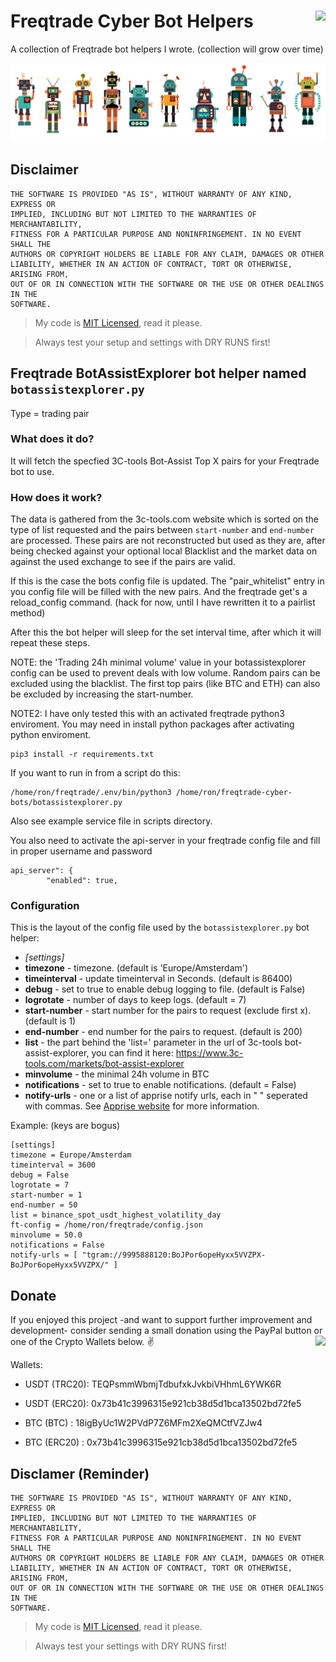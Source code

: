 # Freqtrade Cyber Bot Helpers <a href="https://github.com/cyberjunky/freqtrade-cyber-bots/blob/main/README.md#donate"><img src="https://img.shields.io/badge/Donate-PayPal-green.svg" height="40" align="right"></a> 

A collection of Freqtrade bot helpers I wrote. (collection will grow over time)

<img src="images/robots.jpg"></a> 

## Disclaimer
```
THE SOFTWARE IS PROVIDED "AS IS", WITHOUT WARRANTY OF ANY KIND, EXPRESS OR
IMPLIED, INCLUDING BUT NOT LIMITED TO THE WARRANTIES OF MERCHANTABILITY,
FITNESS FOR A PARTICULAR PURPOSE AND NONINFRINGEMENT. IN NO EVENT SHALL THE
AUTHORS OR COPYRIGHT HOLDERS BE LIABLE FOR ANY CLAIM, DAMAGES OR OTHER
LIABILITY, WHETHER IN AN ACTION OF CONTRACT, TORT OR OTHERWISE, ARISING FROM,
OUT OF OR IN CONNECTION WITH THE SOFTWARE OR THE USE OR OTHER DEALINGS IN THE
SOFTWARE.
```
> My code is [MIT Licensed](LICENSE), read it please.

> Always test your setup and settings with DRY RUNS first!
 
## Freqtrade BotAssistExplorer bot helper named `botassistexplorer.py`
Type = trading pair

### What does it do?

It will fetch the specfied 3C-tools Bot-Assist Top X pairs for your Freqtrade bot to use.

### How does it work?

The data is gathered from the 3c-tools.com website which is sorted on the type of list requested and the pairs between `start-number` and `end-number` are processed. These pairs are not reconstructed but used as they are, after being checked against your optional local Blacklist and the market data on against the used exchange to see if the pairs are valid.

If this is the case the bots config file is updated.
The "pair_whitelist" entry in you config file will be filled with the new pairs.
And the freqtrade get's a reload_config command. (hack for now, until I have rewritten it to a pairlist method)

After this the bot helper will sleep for the set interval time, after which it will repeat these steps.

NOTE: the 'Trading 24h minimal volume' value in your botassistexplorer config can be used to prevent deals with low volume. Random pairs can be excluded using the blacklist. The first top pairs (like BTC and ETH) can also be excluded by increasing the start-number.


NOTE2: I have only tested this with an activated freqtrade python3 enviroment.
You may need in install python packages after activating python enviroment.

```
pip3 install -r requirements.txt
```

If you want to run in from a script do this:
```
/home/ron/freqtrade/.env/bin/python3 /home/ron/freqtrade-cyber-bots/botassistexplorer.py
```

Also see example service file in scripts directory.

You also need to activate the api-server in your freqtrade config file and fill in proper username and password
```
api_server": {
        "enabled": true,
```

### Configuration

This is the layout of the config file used by the `botassistexplorer.py` bot helper:

-   *[settings]*
-   **timezone** - timezone. (default is 'Europe/Amsterdam')
-   **timeinterval** - update timeinterval in Seconds. (default is 86400)
-   **debug** - set to true to enable debug logging to file. (default is False)
-   **logrotate** - number of days to keep logs. (default = 7)
-   **start-number** - start number for the pairs to request (exclude first x). (default is 1)
-   **end-number** - end number for the pairs to request. (default is 200)
-   **list** - the part behind the 'list=' parameter in the url of 3c-tools bot-assist-explorer, you can find it here: https://www.3c-tools.com/markets/bot-assist-explorer
-   **minvolume** - the minimal 24h volume in BTC
-   **notifications** - set to true to enable notifications. (default = False)
-   **notify-urls** - one or a list of apprise notify urls, each in " " seperated with commas. See [Apprise website](https://github.com/caronc/apprise) for more information.


Example: (keys are bogus)
```
[settings]
timezone = Europe/Amsterdam
timeinterval = 3600
debug = False
logrotate = 7
start-number = 1
end-number = 50
list = binance_spot_usdt_highest_volatility_day
ft-config = /home/ron/freqtrade/config.json
minvolume = 50.0
notifications = False
notify-urls = [ "tgram://9995888120:BoJPor6opeHyxx5VVZPX-BoJPor6opeHyxx5VVZPX/" ]
```

## Donate
If you enjoyed this project -and want to support further improvement and development- consider sending a small donation using the PayPal button or one of the Crypto Wallets below. :v:
<a href="https://www.paypal.me/cyberjunkynl/"><img src="https://img.shields.io/badge/Donate-PayPal-green.svg" height="40" align="right"></a>  

Wallets:

- USDT (TRC20): TEQPsmmWbmjTdbufxkJvkbiVHhmL6YWK6R
- USDT (ERC20): 0x73b41c3996315e921cb38d5d1bca13502bd72fe5

- BTC (BTC)   : 18igByUc1W2PVdP7Z6MFm2XeQMCtfVZJw4
- BTC (ERC20) : 0x73b41c3996315e921cb38d5d1bca13502bd72fe5


## Disclamer (Reminder)
```
THE SOFTWARE IS PROVIDED "AS IS", WITHOUT WARRANTY OF ANY KIND, EXPRESS OR
IMPLIED, INCLUDING BUT NOT LIMITED TO THE WARRANTIES OF MERCHANTABILITY,
FITNESS FOR A PARTICULAR PURPOSE AND NONINFRINGEMENT. IN NO EVENT SHALL THE
AUTHORS OR COPYRIGHT HOLDERS BE LIABLE FOR ANY CLAIM, DAMAGES OR OTHER
LIABILITY, WHETHER IN AN ACTION OF CONTRACT, TORT OR OTHERWISE, ARISING FROM,
OUT OF OR IN CONNECTION WITH THE SOFTWARE OR THE USE OR OTHER DEALINGS IN THE
SOFTWARE.
```
> My code is [MIT Licensed](LICENSE), read it please.

> Always test your settings with DRY RUNS first!

